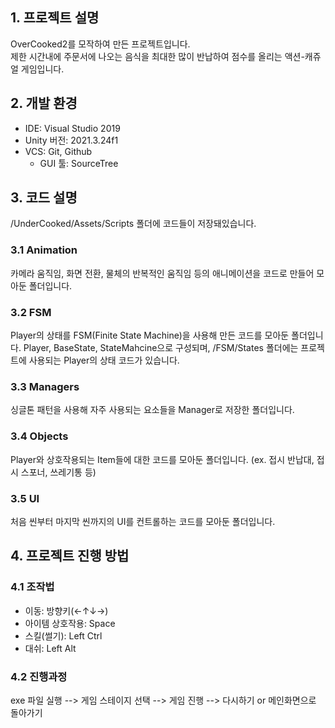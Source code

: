 ## 1. 프로젝트 설명
OverCooked2를 모작하여 만든 프로젝트입니다.   
제한 시간내에 주문서에 나오는 음식을 최대한 많이 반납하여 점수를 올리는 액션-캐쥬얼 게임입니다.   

## 2. 개발 환경
- IDE: Visual Studio 2019   
- Unity 버전: 2021.3.24f1   
- VCS: Git, Github   
  - GUI 툴: SourceTree   

## 3. 코드 설명
/UnderCooked/Assets/Scripts 폴더에 코드들이 저장돼있습니다.   
### 3.1 Animation
카메라 움직임, 화면 전환, 물체의 반복적인 움직임 등의 애니메이션을 코드로 만들어 모아둔 폴더입니다.   
### 3.2 FSM
Player의 상태를 FSM(Finite State Machine)을 사용해 만든 코드를 모아둔 폴더입니다.
Player, BaseState, StateMahcine으로 구성되며, /FSM/States 폴더에는 프로젝트에 사용되는 Player의 상태 코드가 있습니다.
### 3.3 Managers
싱글톤 패턴을 사용해 자주 사용되는 요소들을 Manager로 저장한 폴더입니다.
### 3.4 Objects
Player와 상호작용되는 Item들에 대한 코드를 모아둔 폴더입니다. (ex. 접시 반납대, 접시 스포너, 쓰레기통 등)   
### 3.5 UI
처음 씬부터 마지막 씬까지의 UI를 컨트롤하는 코드를 모아둔 폴더입니다.   

## 4. 프로젝트 진행 방법
### 4.1 조작법
- 이동: 방향키(←↑↓→)   
- 아이템 상호작용: Space   
- 스킬(썰기): Left Ctrl   
- 대쉬: Left Alt   

### 4.2 진행과정
exe 파일 실행 --> 게임 스테이지 선택 --> 게임 진행 --> 다시하기 or 메인화면으로 돌아가기   
